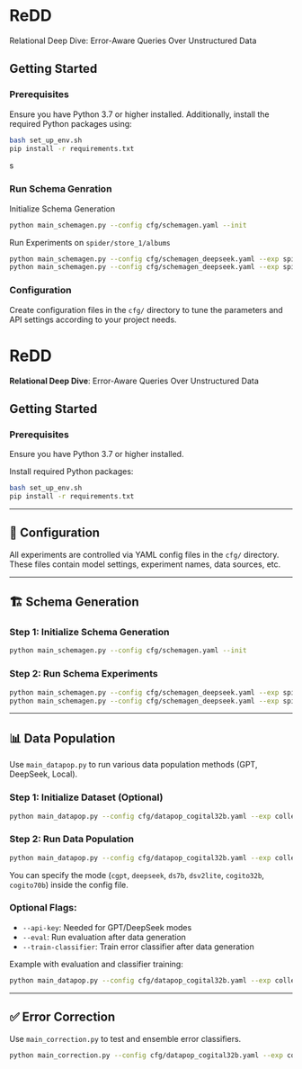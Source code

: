 # ReDD

Relational Deep Dive: Error-Aware Queries Over Unstructured Data

## Getting Started

### Prerequisites

Ensure you have Python 3.7 or higher installed. 
Additionally, install the required Python packages using:
```bash
bash set_up_env.sh
pip install -r requirements.txt
```
s
### Run Schema Genration

Initialize Schema Generation
```bash
python main_schemagen.py --config cfg/schemagen.yaml --init
```

Run Experiments on `spider/store_1/albums`
```bash
python main_schemagen.py --config cfg/schemagen_deepseek.yaml --exp spider_4d0_1 --api-key <Your DeepSeek api-key>
python main_schemagen.py --config cfg/schemagen_deepseek.yaml --exp spider_4d1_1 --api-key <Your DeepSeek api-key>
```

### Configuration
Create configuration files in the `cfg/` directory to tune the parameters and API settings according to your project needs.





# ReDD

**Relational Deep Dive**: Error-Aware Queries Over Unstructured Data

## Getting Started

### Prerequisites

Ensure you have Python 3.7 or higher installed.

Install required Python packages:

```bash
bash set_up_env.sh
pip install -r requirements.txt
```

---

## 🔧 Configuration

All experiments are controlled via YAML config files in the `cfg/` directory. These files contain model settings, experiment names, data sources, etc.

---

## 🏗️ Schema Generation

### Step 1: Initialize Schema Generation

```bash
python main_schemagen.py --config cfg/schemagen.yaml --init
```

### Step 2: Run Schema Experiments

```bash
python main_schemagen.py --config cfg/schemagen_deepseek.yaml --exp spider_4d0_1 --api-key <Your DeepSeek API key>
python main_schemagen.py --config cfg/schemagen_deepseek.yaml --exp spider_4d1_1 --api-key <Your DeepSeek API key>
```

---

## 📊 Data Population

Use `main_datapop.py` to run various data population methods (GPT, DeepSeek, Local).

### Step 1: Initialize Dataset (Optional)

```bash
python main_datapop.py --config cfg/datapop_cogital32b.yaml --exp college --init
```

### Step 2: Run Data Population

```bash
python main_datapop.py --config cfg/datapop_cogital32b.yaml --exp college
```

You can specify the mode (`cgpt`, `deepseek`, `ds7b`, `dsv2lite`, `cogito32b`, `cogito70b`) inside the config file.

### Optional Flags:

* `--api-key`: Needed for GPT/DeepSeek modes
* `--eval`: Run evaluation after data generation
* `--train-classifier`: Train error classifier after data generation

Example with evaluation and classifier training:

```bash
python main_datapop.py --config cfg/datapop_cogital32b.yaml --exp college --api-key <Your API key> --eval --train-classifier
```

---

## ✅ Error Correction

Use `main_correction.py` to test and ensemble error classifiers.

```bash
python main_correction.py --config cfg/datapop_cogital32b.yaml --exp college
```
